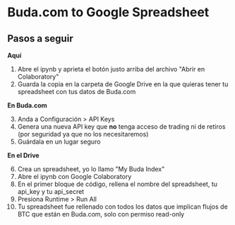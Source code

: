 # Buda.com to Google Spreadsheet

## Pasos a seguir

**Aquí**

1. Abre el ipynb y aprieta el botón justo arriba del archivo "Abrir en Colaboratory"
2. Guarda la copia en la carpeta de Google Drive en la que quieras tener tu spreadsheet con tus datos de Buda.com

**En Buda.com**

3. Anda a Configuración > API Keys
4. Genera una nueva API key que **no** tenga acceso de trading ni de retiros (por seguridad ya que no los necesitaremos)
5. Guárdala en un lugar seguro

**En el Drive**

6. Crea un spreadsheet, yo lo llamo "My Buda Index"
7. Abre el ipynb con Google Colaboratory
8. En el primer bloque de código, rellena el nombre del spreadsheet, tu api_key y tu api_secret
9. Presiona Runtime > Run All
10. Tu spreadsheet fue rellenado con todos los datos que implican flujos de BTC que están en Buda.com, solo con permiso read-only
